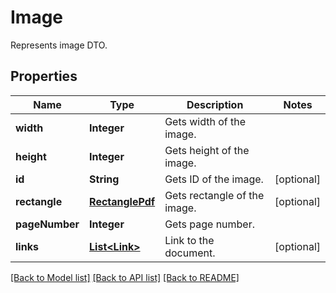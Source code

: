 ﻿
# Image
Represents image DTO.

## Properties
Name | Type | Description | Notes
------------ | ------------- | ------------- | -------------
**width** | **Integer** | Gets width of the image. | 
**height** | **Integer** | Gets height of the image. | 
**id** | **String** | Gets ID of the image. | [optional]
**rectangle** | [**RectanglePdf**](RectanglePdf.md) | Gets rectangle of the image. | [optional]
**pageNumber** | **Integer** | Gets page number. | 
**links** | [**List&lt;Link&gt;**](Link.md) | Link to the document. | [optional]


[[Back to Model list]](../../README.md#documentation-for-models) [[Back to API list]](../../README.md#documentation-for-api-endpoints) [[Back to README]](../../README.md)


